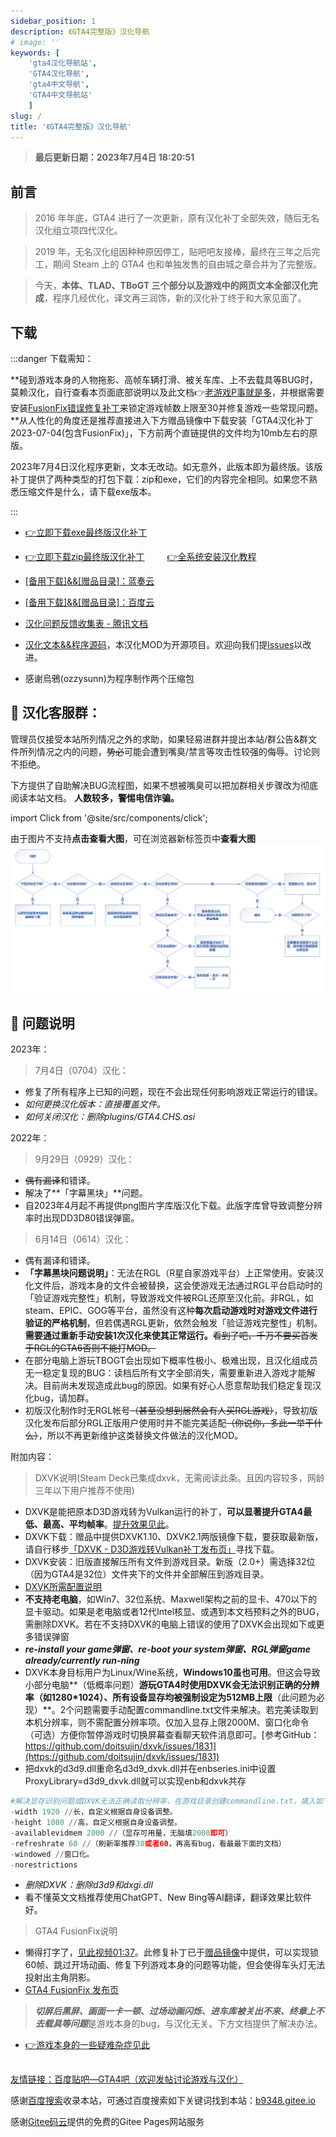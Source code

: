 ```yaml
---
sidebar_position: 1
description: 《GTA4完整版》汉化导航
# image: ''
keywords: [
    'gta4汉化导航站',
    'GTA4汉化导航',
    'gta4中文导航',
    'GTA4中文导航站'
    ]
slug: /
title: '《GTA4完整版》汉化导航'
---
```


> **最后更新日期：2023年7月4日 18:20:51**

## 前言

>2016 年年底，GTA4 进行了一次更新，原有汉化补丁全部失效，随后无名汉化组立项四代汉化。 

>2019 年，无名汉化组因种种原因停工，贴吧吧友接棒，最终在三年之后完工，期间 Steam 上的 GTA4 也和单独发售的自由城之章合并为了完整版。

>今天，**本体、TLAD、TBoGT 三个部分以及游戏中的网页文本全部汉化完成**，程序几经优化，译文再三润饰，新的汉化补丁终于和大家见面了。

## 下载

:::danger 下载需知：

**碰到游戏本身的人物拖影、高帧车辆打滑、被关车库、上不去载具等BUG时，莫赖汉化，自行查看本页面底部说明以及此文档👉[老游戏P事就是多](../docs/GTA4%E6%B8%B8%E6%88%8F%E7%9B%B8%E5%85%B3%E9%97%AE%E9%A2%98%EF%BC%88%E6%97%A0%E5%85%B3%E6%B1%89%E5%8C%96%E8%A1%A5%E4%B8%81%EF%BC%89/1%EF%BC%9A%E6%B8%B8%E6%88%8F%E7%9B%B8%E5%85%B3%E9%97%AE%E9%A2%98.md)，并根据需要安装[FusionFix错误修复补丁](https://wwi.lanzoup.com/b07xe74sj)来锁定游戏帧数上限至30并修复游戏一些常现问题。**从人性化的角度还是推荐直接进入下方赠品镜像中下载安装「GTA4汉化补丁2023-07-04(包含FusionFix)」，下方前两个直链提供的文件均为10mb左右的原版。

2023年7月4日汉化程序更新，文本无改动。如无意外，此版本即为最终版。该版补丁提供了两种类型的打包下载：zip和exe，它们的内容完全相同。如果您不熟悉压缩文件是什么，请下载exe版本。



:::
- [👉立即下载exe最终版汉化补丁](https://link.jscdn.cn/1drv/aHR0cHM6Ly8xZHJ2Lm1zL3UvcyFBczVoZ0w4dTlPMzFpRUpvckF2N1FFTm9haVROP2U9VGRjdGJF.exe)

- [👉立即下载zip最终版汉化补丁](https://link.jscdn.cn/1drv/aHR0cHM6Ly8xZHJ2Lm1zL3UvcyFBczVoZ0w4dTlPMzFpRUJjaFVaRmh5M05Pa051P2U9RFQwdVZp.zip) 　　  [ 👉全系统安装汉化教程 ](./安装汉化/0：安装前准备.md)
 

- [[备用下载]&&[赠品目录]：蓝奏云](https://wwi.lanzoup.com/b07xe74sj)


- [[备用下载]&&[赠品目录]：百度云](https://pan.baidu.com/share/init?surl=lYiAaFVzQGpJD79Fx56ZZw&pwd=1234)


- [汉化问题反馈收集表 - 腾讯文档](https://docs.qq.com/form/page/DQXdCd1BwT1VrbXV5)

- [汉化文本&&程序源码](https://github.com/GTAIV-Complete-Edition-text)，本汉化MOD为开源项目。欢迎向我们提[lssues](https://github.com/GTAIV-Complete-Edition-text/feedback-IV.CHS/issues)以改进。

- 感谢烏鴉(ozzysunn)为程序制作两个压缩包

## 📱 汉化客服群：
管理员仅接受本站所列情况之外的求助，如果轻易进群并提出本站/群公告&群文件所列情况之内的问题，<del>势必</del>可能会遭到嘴臭/禁言等攻击性较强的侮辱。讨论则不拒绝。

下方提供了自助解决BUG流程图，如果不想被嘴臭可以把加群相关步骤改为彻底阅读本站文档。
**人数较多，警惕电信诈骗。**

import Click from '@site/src/components/click';

<Click />


由于图片不支持**点击查看大图**，可在浏览器新标签页中**查看大图** 
![Image](intro.jpg)
## 🐞 问题说明

2023年：

> 7月4日（0704）汉化：
- 修复了所有程序上已知的问题，现在不会出现任何影响游戏正常运行的错误。
-   *如何更换汉化版本：直接覆盖文件。*
-   *如何关闭汉化：删除plugins/GTA4.CHS.asi*
 
2022年：

> 9月29日（0929）汉化：
- <del>偶有漏译</del>和错译。 
- 解决了**「字幕黑块」**问题。
- 自2023年4月起不再提供png图片字库版汉化下载。此版字库曾导致调整分辨率时出现DD3D80错误弹窗。
  

> 6月14日（0614）汉化：
- 偶有漏译和错译。
- **「字幕黑块问题说明」**：无法在RGL（R星自家游戏平台）上正常使用。安装汉化文件后，游戏本身的文件会被替换，这会使游戏无法通过RGL平台启动时的「验证游戏完整性」机制，导致游戏文件被RGL还原至汉化前。非RGL，如steam、EPIC、GOG等平台，虽然没有这种**每次启动游戏时对游戏文件进行验证的严格机制**，但若偶遇RGL更新，依然会触发「验证游戏完整性」机制。**需要通过重新手动安装1次汉化来使其正常运行。**<del>看到了吧，千万不要买首发于RGL的GTA6否则不能打MOD。</del>
- 在部分电脑上游玩TBOGT会出现如下概率性极小、极难出现，且汉化组成员无一稳定复现的BUG：读档后所有文字全部消失，需要重新进入游戏才能解决。目前尚未发现造成此bug的原因。如果有好心人愿意帮助我们稳定复现汉化bug，请加群。
- 初版汉化制作时无RGL帐号<del>（甚至没想到居然会有人买RGL游戏）</del>，导致初版汉化发布后部分RGL正版用户使用时并不能完美适配<del>（你说你，多此一举干什么）</del>，所以不再更新维护这类替换文件做法的汉化MOD。

附加内容：

> DXVK说明(Steam Deck已集成dxvk，无需阅读此条。且因内容较多，网龄三年以下用户推荐不使用)
- DXVK是能把原本D3D游戏转为Vulkan运行的补丁，**可以显著提升GTA4最低、最高、平均帧率**。[提升效果见此](https://www.bilibili.com/video/BV13v411M7Sx)。
- DXVK下载：赠品中提供DXVK1.10、DXVK2.1两版镜像下载，要获取最新版，请自行移步[「DXVK - D3D游戏转Vulkan补丁发布页」](https://github.com/doitsujin/dxvk)寻找下载。
- DXVK安装：旧版直接解压所有文件到游戏目录。新版（2.0+）需选择32位（因为GTA4是32位）文件夹下的文件并全部解压到游戏目录。
- [DXVK所需配置说明](https://github.com/doitsujin/dxvk/wiki/Driver-support)
- **不支持老电脑**，如Win7、32位系统、Maxwell架构之前的显卡、470以下的显卡驱动。如果是老电脑或者12代Intel核显、或遇到本文档预料之外的BUG，需删除DXVK。若在不支持DXVK的电脑上错误的使用了DXVK会出现如下或更多错误弹窗
- ***re-install your game弹窗、re-boot your system弹窗、RGL弹窗game already/currently run-ning***
- DXVK本身目标用户为Linux/Wine系统，**Windows10虽也可用**。但这会导致小部分电脑**（低概率问题）**游玩GTA4时使用DXVK会无法识别正确的分辨率（如1280*1024）、所有设备显存均被强制设定为512MB上限**（此问题为必现）**。2个问题需要手动配置commandline.txt文件来解决。若完美读取到本机分辨率，则不需配置分辨率项。仅加入显存上限2000M、窗口化命令（可选）方便你暂停游戏时切换屏幕查看聊天软件消息即可。[参考GitHub：https://github.com/doitsujin/dxvk/issues/1831](https://github.com/doitsujin/dxvk/issues/1831)
- 把dxvk的d3d9.dll重命名d3d9_dxvk.dll并在enbseries.ini中设置ProxyLibrary=d3d9_dxvk.dll就可以实现enb和dxvk共存
~~~python
#解决显存识别问题或DXVK无法正确读取分辨率，在游戏目录创建commandline.txt，填入如下但不包括本行：
-width 1920 //长，自定义根据自身设备调整。
-height 1080 //高，自定义根据自身设备调整。
-availablevidmem 2000 //（显存可用量，无脑填2000即可）
-refreshrate 60 //（刷新率推荐30或者60，再高有bug，看最最下面的文档）
-windowed //窗口化。
-norestrictions  
~~~
-   *删除DXVK：删除d3d9和dxgi.dll*
- 看不懂英文文档推荐使用ChatGPT、New Bing等AI翻译，翻译效果比软件好。

> GTA4 FusionFix说明
- 懒得打字了，[见此视频01:37](https://www.bilibili.com/video/BV15g4y1H7RD/?share_source=copy_web&vd_source=6317983a8e5cadce0c1402e0a67b67f9&t=97)。此修复补丁已于[赠品镜像](#下载)中提供，可以实现锁60帧、跳过开场动画、修复下列游戏本身的问题等功能，但会使得车头灯无法投射出主角阴影。
- [GTA4 FusionFix 发布页](https://github.com/ThirteenAG/GTAIV.EFLC.FusionFix)

> ***切屏后黑屏、画面一卡一顿、过场动画闪烁、进车库被关出不来、终章上不去载具等问题***是游戏本身的bug，与汉化无关。下方文档提供了解决办法。

- [👉游戏本身的一些疑难杂症见此](./GTA4%E6%B8%B8%E6%88%8F%E7%9B%B8%E5%85%B3%E9%97%AE%E9%A2%98%EF%BC%88%E6%97%A0%E5%85%B3%E6%B1%89%E5%8C%96%E8%A1%A5%E4%B8%81%EF%BC%89/1%EF%BC%9A%E6%B8%B8%E6%88%8F%E7%9B%B8%E5%85%B3%E9%97%AE%E9%A2%98.md)


##  #

[友情链接：百度贴吧—GTA4吧（欢迎发帖讨论游戏与汉化）](https://tieba.baidu.com/f?kw=gta4&ie=utf-8)

感谢[百度搜索](https://www.baidu.com/s?ie=UTF-8&wd=b9348.gitee.io)收录本站，可通过百度搜索如下关键词找到本站：[b9348.gitee.io](https://www.baidu.com/s?ie=UTF-8&wd=b9348.gitee.io) 

感谢[Gitee码云](https://gitee.com/)提供的免费的Gitee Pages网站服务
